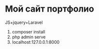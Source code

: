 <h1>Мой сайт портфолио</h1>
<p>JS+jquery+Laravel</p>
<ol>
<li>composer install</li>
<li>php admin serve</li>
<li>localhost:127.0.0.1:8000</ol>
